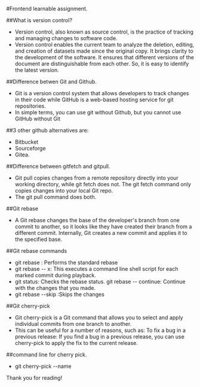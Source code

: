 #Frontend learnable assignment.

##What is version control?
- Version control, also known as source control, is the practice of tracking and managing changes to software code.
- Version control enables the current team to analyze the deletion, editing, and creation of datasets made since the original copy. It brings clarity to the development of the software. It ensures that different versions of the document are distinguishable from each other. So, it is easy to identify the latest version.


##Difference betwen Git and Github.
- Git is a version control system that allows developers to track changes in their code while GitHub is a web-based hosting service for git repositories.
- In simple terms, you can use git without Github, but you cannot use GitHub without Git

##3 other github alternatives are:
- Bitbucket
- Sourceforge
- Gitea.

##Difference between gitfetch and gitpull.
- Git pull copies changes from a remote repository directly into your working directory, while git fetch does not. The git fetch command only copies changes into your local Git repo. 
- The git pull command does both.

##Git rebase
- A Git rebase changes the base of the developer's branch from one commit to another, so it looks like they have created their branch from a different commit. Internally, Git creates a new commit and applies it to the specified base.

 ##Git rebase commands
- git rebase <base>:	Performs the standard rebase
- git rebase -- x:	This executes a command line shell script for each marked commit during playback.
- git status: Checks the rebase status.
git rebase -- continue:	Continue with the changes that you made.
- git rebase --skip	:Skips the changes


##Git cherry-pick
- Git cherry-pick is a Git command that allows you to select and apply individual commits from one branch to another. 
- This can be useful for a number of reasons, such as: To fix a bug in a previous release: If you find a bug in a previous release, you can use cherry-pick to apply the fix to the current release.

##command line for cherry pick.
- git cherry-pick --name

Thank you for reading!